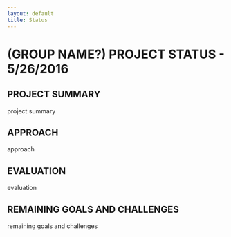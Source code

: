 ```yaml
---
layout: default
title: Status
---
```


# (GROUP NAME?) PROJECT STATUS - 5/26/2016

## PROJECT SUMMARY
project summary

## APPROACH
approach

## EVALUATION
evaluation

## REMAINING GOALS AND CHALLENGES
remaining goals and challenges
